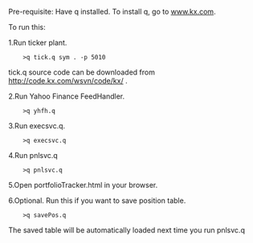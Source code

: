 Pre-requisite: Have q installed. To install q, go to www.kx.com.


To run this:

1.Run ticker plant.

        >q tick.q sym . -p 5010
        
tick.q source code can be downloaded from http://code.kx.com/wsvn/code/kx/ .

2.Run Yahoo Finance FeedHandler. 

        >q yhfh.q 
 

3.Run execsvc.q.

        >q execsvc.q

4.Run pnlsvc.q

        >q pnlsvc.q
        
5.Open portfolioTracker.html in your browser.

6.Optional. Run this if you want to save position table.

        >q savePos.q
        
  The saved table will be automatically loaded next time you run pnlsvc.q
